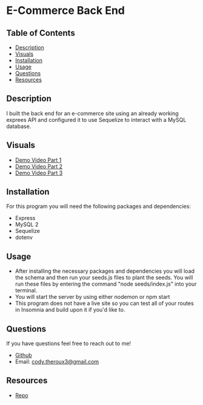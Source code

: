 # E-Commerce Back End

## Table of Contents
- [Description](#description)
- [Visuals](#visuals)
- [Installation](#installation)
- [Usage](#usage)
- [Questions](#questions)
- [Resources](#resources)

## Description
I built the back end for an e-commerce site using an already working exprees API and configured it to use Sequelize to interact with a MySQL database.
## Visuals
- [Demo Video Part 1](https://drive.google.com/file/d/1rTrz7j_Cx9bkTNR4ES5zzTqlIuTyD3oB/view)
- [Demo Video Part 2](https://drive.google.com/file/d/19BlXGWnwxehX7oXDUQIHDMsAeWsI_Q0X/view)
- [Demo Video Part 3](https://drive.google.com/file/d/1YKeG7icDam5n1aOVRmDAc7cBiWU-qDag/view)

## Installation
For this program you will need the following packages and dependencies:
- Express
- MySQL 2
- Sequelize
- dotenv
## Usage
- After installing the necessary packages and dependencies you will load the schema and then run your seeds.js files to plant the seeds. You will run these files by entering the command "node seeds/index.js" into your terminal.
- You will start the server by using either nodemon or npm start
- This program does not have a live site so you can test all of your routes in Insomnia and build upon it if you'd like to.
## Questions
If you have questions feel free to reach out to me!
- [Github](https://github.com/codytheroux96)
- Email: cody.theroux3@gmail.com

## Resources
- [Repo](https://github.com/codytheroux96/ecommerce-backend)